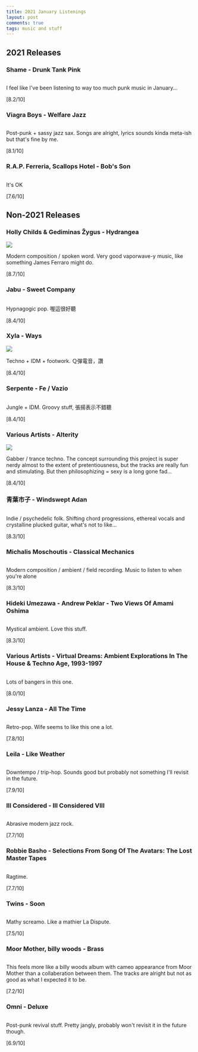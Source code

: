 ```yaml
---
title: 2021 January Listenings
layout: post
comments: true
tags: music and stuff
---
```


## 2021 Releases

### Shame - Drunk Tank Pink

  ![]()

  I feel like I've been listening to way too much punk music in January...

  [8.2/10]

### Viagra Boys - Welfare Jazz

  ![]()

  Post-punk + sassy jazz sax. Songs are alright, lyrics sounds kinda meta-ish but that's fine by me.

  [8.1/10]

### R.A.P. Ferreria, Scallops Hotel - Bob's Son

  ![]()

  It's OK

  [7.6/10]

## Non-2021 Releases

### Holly Childs & Gediminas Žygus - Hydrangea

  ![](https://f4.bcbits.com/img/a3255552807_10.jpg)

  Modern composition / spoken word. Very good vaporwave-y music, like something James Ferraro might do.

  [8.7/10]

### Jabu - Sweet Company

  ![]()

  Hypnagogic pop. 喔這很好聽

  [8.4/10]

### Xyla - Ways

  ![](https://f4.bcbits.com/img/a0138336818_10.jpg)

  Techno + IDM + footwork. Ｑ彈電音，讚

  [8.4/10]

### Serpente - Fe / Vazio

  ![]()

  Jungle + IDM. Groovy stuff, 張揚表示不錯聽

  [8.4/10]

### Various Artists - Alterity

  ![](https://f4.bcbits.com/img/a4229211258_10.jpg)

  Gabber / trance techno. The concept surrounding this project is super nerdy almost to the extent of pretentiousness, but the tracks are really fun and stimulating. But then philosophizing = sexy is a long gone fad...

  [8.4/10]

### 青葉市子 - Windswept Adan

  ![]()

  Indie / psychedelic folk. Shifting chord progressions, ethereal vocals and crystalline plucked guitar, what's not to like...

  [8.3/10]

### Michalis Moschoutis - Classical Mechanics

  ![]()

  Modern composition / ambient / field recording. Music to listen to when you're alone

  [8.3/10]

### Hideki Umezawa - Andrew Peklar - Two Views Of Amami Oshima

  ![]()

  Mystical ambient. Love this stuff.

  [8.3/10]

### Various Artists - Virtual Dreams: Ambient Explorations In The House & Techno Age, 1993-1997

  ![]()

  Lots of bangers in this one.

  [8.0/10]

### Jessy Lanza - All The Time

  ![]()

  Retro-pop. Wife seems to like this one a lot.

  [7.8/10]

### Leila - Like Weather

  ![]()

  Downtempo / trip-hop. Sounds good but probably not something I'll revisit in the future.

  [7.9/10]

### Ill Considered - Ill Considered VIII

  ![]()

  Abrasive modern jazz rock.

  [7.7/10]

### Robbie Basho - Selections From Song Of The Avatars: The Lost Master Tapes

  ![]()

  Ragtime.

  [7.7/10]

### Twins - Soon

  ![]()

  Mathy screamo. Like a mathier La Dispute.

  [7.5/10]

### Moor Mother, billy woods - Brass

  ![]()

  This feels more like a billy woods album with cameo appearance from Moor Mother than a collaberation between them. The tracks are alright but not as good as what I expected it to be.

  [7.2/10]

### Omni - Deluxe

  ![]()

  Post-punk revival stuff. Pretty jangly, probably won't revisit it in the future though.

  [6.9/10]
